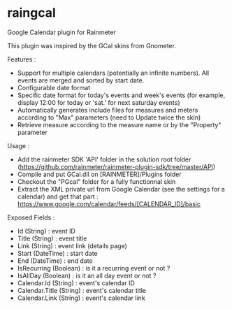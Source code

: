 raingcal
========

Google Calendar plugin for Rainmeter

This plugin was inspired by the GCal skins from Gnometer.

Features :

- Support for multiple calendars (potentially an infinite numbers). All events are merged and sorted by start date.
- Configurable date format
- Specific date format for today's events and week's events (for example, display 12:00 for today or 'sat.' for next saturday events)
- Automatically generates include files for measures and meters according to "Max" parameters (need to Update twice the skin)
- Retrieve measure according to the measure name or by the "Property" parameter


Usage :

- Add the rainmeter SDK 'API' folder in the solution root folder (https://github.com/rainmeter/rainmeter-plugin-sdk/tree/master/API)
- Compile and put GCal.dll on [RAINMETER]/Plugins folder
- Checkout the "PGcal" folder for a fully functionnal skin
- Extract the XML private url from Google Calendar (see the settings for a calendar) and get that part : https://www.google.com/calendar/feeds/[CALENDAR_ID]/basic



Exposed Fields :

- Id (String) : event ID
- Title (String) : event title
- Link (String) : event link (details page)
- Start (DateTime) : start date
- End (DateTime) : end date
- IsRecurring (Boolean) : is it a recurring event or not ?
- IsAllDay (Boolean) : is it an all day event or not ?
- Calendar.Id (String) : event's calendar ID
- Calendar.Title (String) : event's calendar title
- Calendar.Link (String) : event's calendar link

